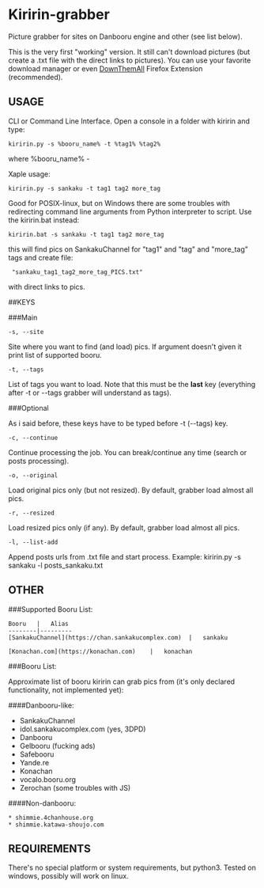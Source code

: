 # Kiririn-grabber

Picture grabber for sites on Danbooru engine and other (see list below).

This is the very first "working" version. It still can't download pictures
(but create a .txt file with the direct links to pictures). You can use your
favorite download manager or even [DownThemAll](http://www.downthemall.net/) Firefox Extension (recommended).

## USAGE

CLI or Command Line Interface. Open a console in a folder with kiririn and 
type:

    kiririn.py -s %booru_name% -t %tag1% %tag2%

where %booru_name% - 

Xaple usage:

    kiririn.py -s sankaku -t tag1 tag2 more_tag

Good for POSIX-linux, but on Windows there are some troubles with redirecting
command line arguments from Python interpreter to script. Use the kiririn.bat
instead:

    kiririn.bat -s sankaku -t tag1 tag2 more_tag

this will find pics on SankakuChannel for "tag1" and "tag" and "more_tag" tags
and create file:

     "sankaku_tag1_tag2_more_tag_PICS.txt"

with direct links to pics.

##KEYS

###Main

    -s, --site
Site where you want to find (and load) pics. If argument doesn't given it
print list of supported booru.

    -t, --tags
List of tags you want to load. Note that this must be the **last** key 
(everything after -t or --tags grabber will understand as tags).

###Optional

As i said before, these keys have to be typed before -t (--tags) key.

    -c, --continue
Continue processing the job. You can break/continue any time (search or posts
processing).

    -o, --original
Load original pics only (but not resized). By default, grabber load almost
all pics.

    -r, --resized
Load resized pics only (if any). By default, grabber load almost all pics.

    -l, --list-add
Append posts urls from .txt file and start process.
Example:
    kiririn.py -s sankaku -l posts_sankaku.txt

## OTHER

###Supported Booru List:

    Booru   |   Alias
    --------|---------
    [SankakuChannel](https://chan.sankakucomplex.com)  |   sankaku
    
    [Konachan.com](https://konachan.com)    |   konachan

###Booru List:

Approximate list of booru kiririn can grab pics from
(it's only declared functionality, not implemented yet):

####Danbooru-like:

* SankakuChannel
* idol.sankakucomplex.com (yes, 3DPD)
* Danbooru
* Gelbooru (fucking ads)
* Safebooru
* Yande.re
* Konachan
* vocalo.booru.org
* Zerochan (some troubles with JS)

####Non-danbooru:

    * shimmie.4chanhouse.org
    * shimmie.katawa-shoujo.com

## REQUIREMENTS

There's no special platform or system requirements, but python3. Tested on
windows, possibly will work on linux.

